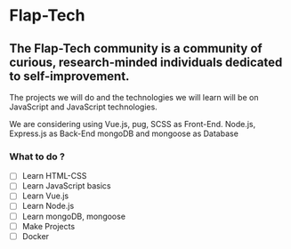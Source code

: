 # Flap-Tech

## The Flap-Tech community is a community of curious, research-minded individuals dedicated to self-improvement.

The projects we will do and the technologies we will learn will be on JavaScript and JavaScript technologies.

We are considering using Vue.js, pug, SCSS as Front-End.
Node.js, Express.js as Back-End
mongoDB and mongoose as Database

### What to do ?

- [ ] Learn HTML-CSS
- [ ] Learn JavaScript basics
- [ ] Learn Vue.js
- [ ] Learn Node.js
- [ ] Learn mongoDB, mongoose
- [ ] Make Projects
- [ ] Docker
